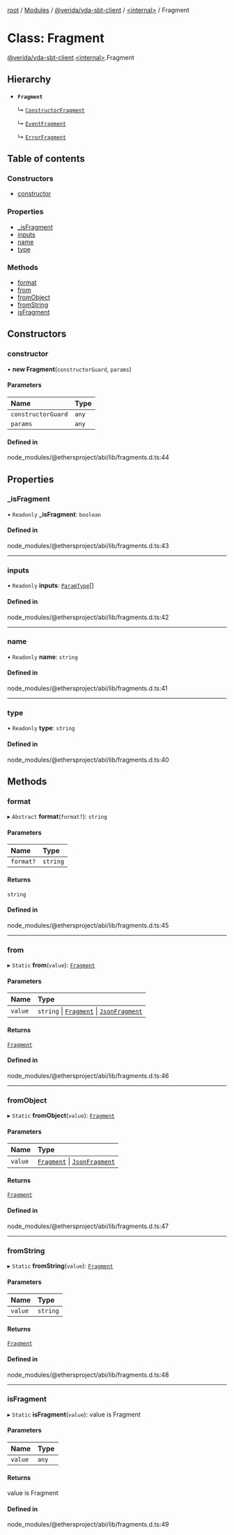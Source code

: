 [root](../README.md) / [Modules](../modules.md) / [@verida/vda-sbt-client](../modules/verida_vda_sbt_client.md) / [<internal\>](../modules/verida_vda_sbt_client._internal_.md) / Fragment

# Class: Fragment

[@verida/vda-sbt-client](../modules/verida_vda_sbt_client.md).[<internal\>](../modules/verida_vda_sbt_client._internal_.md).Fragment

## Hierarchy

- **`Fragment`**

  ↳ [`ConstructorFragment`](verida_vda_sbt_client._internal_.ConstructorFragment.md)

  ↳ [`EventFragment`](verida_vda_sbt_client._internal_.EventFragment.md)

  ↳ [`ErrorFragment`](verida_vda_sbt_client._internal_.ErrorFragment.md)

## Table of contents

### Constructors

- [constructor](verida_vda_sbt_client._internal_.Fragment.md#constructor)

### Properties

- [\_isFragment](verida_vda_sbt_client._internal_.Fragment.md#_isfragment)
- [inputs](verida_vda_sbt_client._internal_.Fragment.md#inputs)
- [name](verida_vda_sbt_client._internal_.Fragment.md#name)
- [type](verida_vda_sbt_client._internal_.Fragment.md#type)

### Methods

- [format](verida_vda_sbt_client._internal_.Fragment.md#format)
- [from](verida_vda_sbt_client._internal_.Fragment.md#from)
- [fromObject](verida_vda_sbt_client._internal_.Fragment.md#fromobject)
- [fromString](verida_vda_sbt_client._internal_.Fragment.md#fromstring)
- [isFragment](verida_vda_sbt_client._internal_.Fragment.md#isfragment)

## Constructors

### constructor

• **new Fragment**(`constructorGuard`, `params`)

#### Parameters

| Name | Type |
| :------ | :------ |
| `constructorGuard` | `any` |
| `params` | `any` |

#### Defined in

node_modules/@ethersproject/abi/lib/fragments.d.ts:44

## Properties

### \_isFragment

• `Readonly` **\_isFragment**: `boolean`

#### Defined in

node_modules/@ethersproject/abi/lib/fragments.d.ts:43

___

### inputs

• `Readonly` **inputs**: [`ParamType`](verida_vda_sbt_client._internal_.ParamType.md)[]

#### Defined in

node_modules/@ethersproject/abi/lib/fragments.d.ts:42

___

### name

• `Readonly` **name**: `string`

#### Defined in

node_modules/@ethersproject/abi/lib/fragments.d.ts:41

___

### type

• `Readonly` **type**: `string`

#### Defined in

node_modules/@ethersproject/abi/lib/fragments.d.ts:40

## Methods

### format

▸ `Abstract` **format**(`format?`): `string`

#### Parameters

| Name | Type |
| :------ | :------ |
| `format?` | `string` |

#### Returns

`string`

#### Defined in

node_modules/@ethersproject/abi/lib/fragments.d.ts:45

___

### from

▸ `Static` **from**(`value`): [`Fragment`](verida_vda_sbt_client._internal_.Fragment.md)

#### Parameters

| Name | Type |
| :------ | :------ |
| `value` | `string` \| [`Fragment`](verida_vda_sbt_client._internal_.Fragment.md) \| [`JsonFragment`](../interfaces/verida_vda_sbt_client._internal_.JsonFragment.md) |

#### Returns

[`Fragment`](verida_vda_sbt_client._internal_.Fragment.md)

#### Defined in

node_modules/@ethersproject/abi/lib/fragments.d.ts:46

___

### fromObject

▸ `Static` **fromObject**(`value`): [`Fragment`](verida_vda_sbt_client._internal_.Fragment.md)

#### Parameters

| Name | Type |
| :------ | :------ |
| `value` | [`Fragment`](verida_vda_sbt_client._internal_.Fragment.md) \| [`JsonFragment`](../interfaces/verida_vda_sbt_client._internal_.JsonFragment.md) |

#### Returns

[`Fragment`](verida_vda_sbt_client._internal_.Fragment.md)

#### Defined in

node_modules/@ethersproject/abi/lib/fragments.d.ts:47

___

### fromString

▸ `Static` **fromString**(`value`): [`Fragment`](verida_vda_sbt_client._internal_.Fragment.md)

#### Parameters

| Name | Type |
| :------ | :------ |
| `value` | `string` |

#### Returns

[`Fragment`](verida_vda_sbt_client._internal_.Fragment.md)

#### Defined in

node_modules/@ethersproject/abi/lib/fragments.d.ts:48

___

### isFragment

▸ `Static` **isFragment**(`value`): value is Fragment

#### Parameters

| Name | Type |
| :------ | :------ |
| `value` | `any` |

#### Returns

value is Fragment

#### Defined in

node_modules/@ethersproject/abi/lib/fragments.d.ts:49
